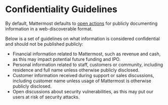 # Confidentiality Guidelines

By default, Mattermost defaults to [open actions](../../../../../company/about-mattermost/list-of-terms.md#open-actions) for publicly documenting information in a web-discoverable format.

Below is a set of guidelines on what information is considered confidential and should not be published publicly:

* Financial information related to Mattermost, such as revenue and cash, as this may impact potential future funding and IPO.
* Personal information related to staff, customers or community, including residence and full name unless otherwise publicly disclosed.
* Customer information received during support or sales discussions, including customer name unless usage of Mattermost is otherwise publicly disclosed.
* Open discussions about security vulnerabilities, as this may put our users at risk of security attacks.

